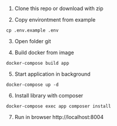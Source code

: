 1. Clone this repo or download with zip

2. Copy environtment from example
```
cp .env.example .env
```

3. Open folder git

4. Build docker from image
```
docker-compose build app
```

5. Start application in background
```
docker-compose up -d
```

6. Install library with composer
```
docker-compose exec app composer install
```

7. Run in browser
http://localhost:8004
